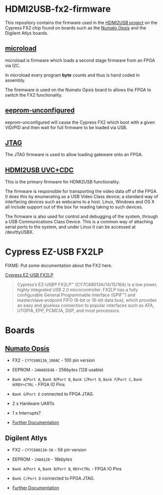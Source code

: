 # HDMI2USB-fx2-firmware

This repository contains the firmware used in the 
[HDMI2USB project](https://hdmi2usb.tv) on the Cypress FX2 chip found on boards
such as the [Numato Opsis](https://opsis.hdmi2usb.tv) and the Digilent Atlys
boards.

## [microload](./microload)

microload is firmware which loads a second stage firmware from an FPGA via I2C.

In microload every program **byte** counts and thus is hand coded in assembly.

The firemware is used on the Numato Opsis board to allows the FPGA to switch
the FX2 functionality.

## [eeprom-unconfigured](./eeprom-unconfigured)

eeprom-unconfigured will cause the Cypress FX2 which boot with a given VID/PID
and then wait for full firmware to be loaded via USB.

## [JTAG](./jtag)

The JTAG firmware is used to allow loading gateware onto an FPGA.

## [HDMI2USB UVC+CDC](./hdmi2usb)

This is the primary firmware for HDMI2USB functionality.

The firmware is responsible for transporting the video data off of the FPGA. It
does this by enumerating as a USB Video Class device; a standard way of
interfacing devices such as webcams to a host. Linux, Windows and OS X all
include support out of the box for reading taking to such devices.

The firmware is also used for control and debugging of the system, through a
USB Communications Class Device. This is a common way of attaching serial ports
to the system, and under Linux it can be accessed at /dev/ttyUSBX.

# Cypress EZ-USB FX2LP

FIXME: Put some documentation about the FX2 here.

[Cypress EZ-USB FX2LP](http://www.cypress.com/?id=193)

> Cypress’s EZ-USB® FX2LP™ (CY7C68013A/14/15/16A) is a low power, highly
> integrated USB 2.0 microcontroller. FX2LP has a fully configurable General
> Programmable Interface (GPIF™) and master/slave endpoint FIFO (8-bit or
> 16-bit data bus), which provides an easy and glueless connection to popular
> interfaces such as ATA, UTOPIA, EPP, PCMCIA, DSP, and most processors.

# Boards

## [Numato Opsis](https://opsis.hdmi2usb.tv)

 * FX2 - `CY7C68013A_100AC` - 100 pin version
 * EEPROM - `24AA02E48` -  256*bytes* (128 usable)

 * `Bank A`/`Port A`, `Bank B`/`Port B`, `Bank C`/`Port D`, `Bank F`/`Port C`, `Bank H`/`RDY+CTRL` - FPGA IO Pins
 * `Bank G`/`Port E` connected to FPGA JTAG.
 * 2 x Hardware UARTs
 * 1 x Interrupts?

 * [Further Documentation](https://opsis.hdmi2usb.tv/features/usb-peripheral.html)

## Digilent Atlys

 * FX2 - `CY7C68013A-56` - 56 pin version
 * EEPROM - `24AA128` - 16k*bytes*

 * `Bank A`/`Port A`, `Bank B`/`Port B`, `RDY+CTRL` - FPGA IO Pins
 * `Bank C/Port D` connected to FPGA JTAG.


 * [Further Documentation](https://reference.digilentinc.com/atlys:atlys:atlys)

